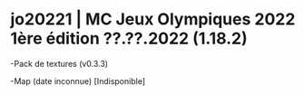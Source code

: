 # jo20221 | MC Jeux Olympiques 2022 1ère édition ??.??.2022 (1.18.2)
-Pack de textures (v0.3.3)

-Map (date inconnue) [Indisponible]
